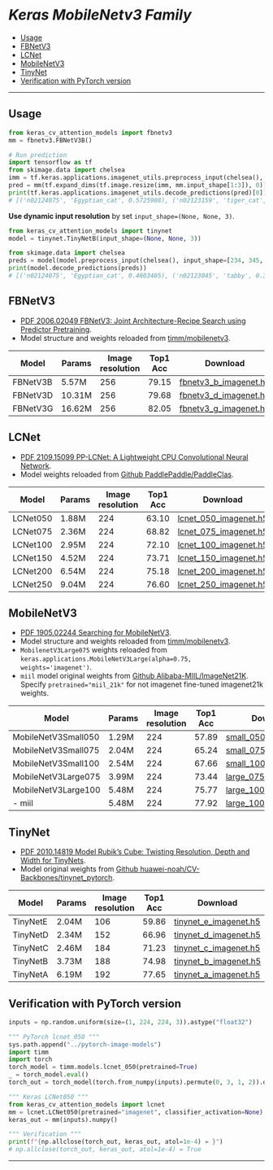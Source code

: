 # ___Keras MobileNetv3 Family___
<!-- TOC depthFrom:1 depthTo:6 withLinks:1 updateOnSave:1 orderedList:0 -->

- [Usage](#usage)
- [FBNetV3](#fbnetv3)
- [LCNet](#lcnet)
- [MobileNetV3](#mobilenetv3)
- [TinyNet](#tinynet)
- [Verification with PyTorch version](#verification-with-pytorch-version)

<!-- /TOC -->
***

## Usage
  ```py
  from keras_cv_attention_models import fbnetv3
  mm = fbnetv3.FBNetV3B()

  # Run prediction
  import tensorflow as tf
  from skimage.data import chelsea
  imm = tf.keras.applications.imagenet_utils.preprocess_input(chelsea(), mode='torch') # Chelsea the cat
  pred = mm(tf.expand_dims(tf.image.resize(imm, mm.input_shape[1:3]), 0)).numpy()
  print(tf.keras.applications.imagenet_utils.decode_predictions(pred)[0])
  # [('n02124075', 'Egyptian_cat', 0.5725908), ('n02123159', 'tiger_cat', 0.15323903), ...]
  ```
  **Use dynamic input resolution** by set `input_shape=(None, None, 3)`.
  ```py
  from keras_cv_attention_models import tinynet
  model = tinynet.TinyNetB(input_shape=(None, None, 3))

  from skimage.data import chelsea
  preds = model(model.preprocess_input(chelsea(), input_shape=[234, 345, 3]))
  print(model.decode_predictions(preds))
  # [('n02124075', 'Egyptian_cat', 0.4603405), ('n02123045', 'tabby', 0.34186444), ...]
  ```
## FBNetV3
  - [PDF 2006.02049 FBNetV3: Joint Architecture-Recipe Search using Predictor Pretraining](https://arxiv.org/pdf/2006.02049.pdf).
  - Model structure and weights reloaded from [timm/mobilenetv3](https://github.com/rwightman/pytorch-image-models/blob/master/timm/models/mobilenetv3.py).

  | Model    | Params | Image resolution | Top1 Acc | Download |
  | -------- | ------ | ---------------- | -------- | -------- |
  | FBNetV3B | 5.57M  | 256              | 79.15    | [fbnetv3_b_imagenet.h5](https://github.com/leondgarse/keras_cv_attention_models/releases/download/mobilenetv3_family/fbnetv3_b_imagenet.h5) |
  | FBNetV3D | 10.31M | 256              | 79.68    | [fbnetv3_d_imagenet.h5](https://github.com/leondgarse/keras_cv_attention_models/releases/download/mobilenetv3_family/fbnetv3_d_imagenet.h5) |
  | FBNetV3G | 16.62M | 256              | 82.05    | [fbnetv3_g_imagenet.h5](https://github.com/leondgarse/keras_cv_attention_models/releases/download/mobilenetv3_family/fbnetv3_g_imagenet.h5) |
## LCNet
  - [PDF 2109.15099 PP-LCNet: A Lightweight CPU Convolutional Neural Network](https://arxiv.org/pdf/2109.15099.pdf).
  - Model weights reloaded from [Github PaddlePaddle/PaddleClas](https://github.com/PaddlePaddle/PaddleClas).

  | Model    | Params | Image resolution | Top1 Acc | Download |
  | -------- | ------ | ---------------- | -------- | -------- |
  | LCNet050 | 1.88M  | 224              | 63.10    | [lcnet_050_imagenet.h5](https://github.com/leondgarse/keras_cv_attention_models/releases/download/mobilenetv3_family/lcnet_050_imagenet.h5) |
  | LCNet075 | 2.36M  | 224              | 68.82    | [lcnet_075_imagenet.h5](https://github.com/leondgarse/keras_cv_attention_models/releases/download/mobilenetv3_family/lcnet_075_imagenet.h5) |
  | LCNet100 | 2.95M  | 224              | 72.10    | [lcnet_100_imagenet.h5](https://github.com/leondgarse/keras_cv_attention_models/releases/download/mobilenetv3_family/lcnet_100_imagenet.h5) |
  | LCNet150 | 4.52M  | 224              | 73.71    | [lcnet_150_imagenet.h5](https://github.com/leondgarse/keras_cv_attention_models/releases/download/mobilenetv3_family/lcnet_150_imagenet.h5) |
  | LCNet200 | 6.54M  | 224              | 75.18    | [lcnet_200_imagenet.h5](https://github.com/leondgarse/keras_cv_attention_models/releases/download/mobilenetv3_family/lcnet_200_imagenet.h5) |
  | LCNet250 | 9.04M  | 224              | 76.60    | [lcnet_250_imagenet.h5](https://github.com/leondgarse/keras_cv_attention_models/releases/download/mobilenetv3_family/lcnet_250_imagenet.h5) |
## MobileNetV3
  - [PDF 1905.02244 Searching for MobileNetV3](https://arxiv.org/pdf/1905.02244.pdf).
  - Model structure and weights reloaded from [timm/mobilenetv3](https://github.com/rwightman/pytorch-image-models/blob/master/timm/models/mobilenetv3.py).
  - `MobilenetV3Large075` weights reloaded from `keras.applications.MobileNetV3Large(alpha=0.75, weights='imagenet')`.
  - `miil` model original weights from [Github Alibaba-MIIL/ImageNet21K](https://github.com/Alibaba-MIIL/ImageNet21K). Specify `pretrained="miil_21k"` for not imagenet fine-tuned imagenet21k weights.

  | Model               | Params | Image resolution | Top1 Acc | Download |
  | ------------------- | ------ | ---------------- | -------- | -------- |
  | MobileNetV3Small050 | 1.29M  | 224              | 57.89    | [small_050_imagenet.h5](https://github.com/leondgarse/keras_cv_attention_models/releases/download/mobilenetv3_family/mobilenetv3_small_050_imagenet.h5) |
  | MobileNetV3Small075 | 2.04M  | 224              | 65.24    | [small_075_imagenet.h5](https://github.com/leondgarse/keras_cv_attention_models/releases/download/mobilenetv3_family/mobilenetv3_small_075_imagenet.h5) |
  | MobileNetV3Small100 | 2.54M  | 224              | 67.66    | [small_100_imagenet.h5](https://github.com/leondgarse/keras_cv_attention_models/releases/download/mobilenetv3_family/mobilenetv3_small_100_imagenet.h5) |
  | MobileNetV3Large075 | 3.99M  | 224              | 73.44    | [large_075_imagenet.h5](https://github.com/leondgarse/keras_cv_attention_models/releases/download/mobilenetv3_family/mobilenetv3_large_075_imagenet.h5) |
  | MobileNetV3Large100 | 5.48M  | 224              | 75.77    | [large_100_imagenet.h5](https://github.com/leondgarse/keras_cv_attention_models/releases/download/mobilenetv3_family/mobilenetv3_large_100_imagenet.h5) |
  | - miil              | 5.48M  | 224              | 77.92    | [large_100_miil.h5](https://github.com/leondgarse/keras_cv_attention_models/releases/download/mobilenetv3_family/mobilenetv3_large_100_mill.h5) |
## TinyNet
  - [PDF 2010.14819 Model Rubik’s Cube: Twisting Resolution, Depth and Width for TinyNets](https://arxiv.org/pdf/2010.14819.pdf).
  - Model original weights from [Github huawei-noah/CV-Backbones/tinynet_pytorch](https://github.com/huawei-noah/CV-Backbones/tree/master/tinynet_pytorch).

  | Model    | Params | Image resolution | Top1 Acc | Download |
  | -------- | ------ | ---------------- | -------- | -------- |
  | TinyNetE | 2.04M  | 106              | 59.86    | [tinynet_e_imagenet.h5](https://github.com/leondgarse/keras_cv_attention_models/releases/download/mobilenetv3_family/tinynet_e_imagenet.h5) |
  | TinyNetD | 2.34M  | 152              | 66.96    | [tinynet_d_imagenet.h5](https://github.com/leondgarse/keras_cv_attention_models/releases/download/mobilenetv3_family/tinynet_d_imagenet.h5) |
  | TinyNetC | 2.46M  | 184              | 71.23    | [tinynet_c_imagenet.h5](https://github.com/leondgarse/keras_cv_attention_models/releases/download/mobilenetv3_family/tinynet_c_imagenet.h5) |
  | TinyNetB | 3.73M  | 188              | 74.98    | [tinynet_b_imagenet.h5](https://github.com/leondgarse/keras_cv_attention_models/releases/download/mobilenetv3_family/tinynet_b_imagenet.h5) |
  | TinyNetA | 6.19M  | 192              | 77.65    | [tinynet_a_imagenet.h5](https://github.com/leondgarse/keras_cv_attention_models/releases/download/mobilenetv3_family/tinynet_a_imagenet.h5) |
## Verification with PyTorch version
  ```py
  inputs = np.random.uniform(size=(1, 224, 224, 3)).astype("float32")

  """ PyTorch lcnet_050 """
  sys.path.append("../pytorch-image-models")
  import timm
  import torch
  torch_model = timm.models.lcnet_050(pretrained=True)
  _ = torch_model.eval()
  torch_out = torch_model(torch.from_numpy(inputs).permute(0, 3, 1, 2)).detach().numpy()

  """ Keras LCNet050 """
  from keras_cv_attention_models import lcnet
  mm = lcnet.LCNet050(pretrained="imagenet", classifier_activation=None)
  keras_out = mm(inputs).numpy()

  """ Verification """
  print(f"{np.allclose(torch_out, keras_out, atol=1e-4) = }")
  # np.allclose(torch_out, keras_out, atol=1e-4) = True
  ```
***
